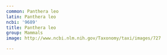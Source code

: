 ```yaml
---
common: Panthera leo
latin: Panthera leo
ncbi: '9689'
title: Panthera leo
group: Mammals
image: http://www.ncbi.nlm.nih.gov/Taxonomy/taxi/images/727

---
```

